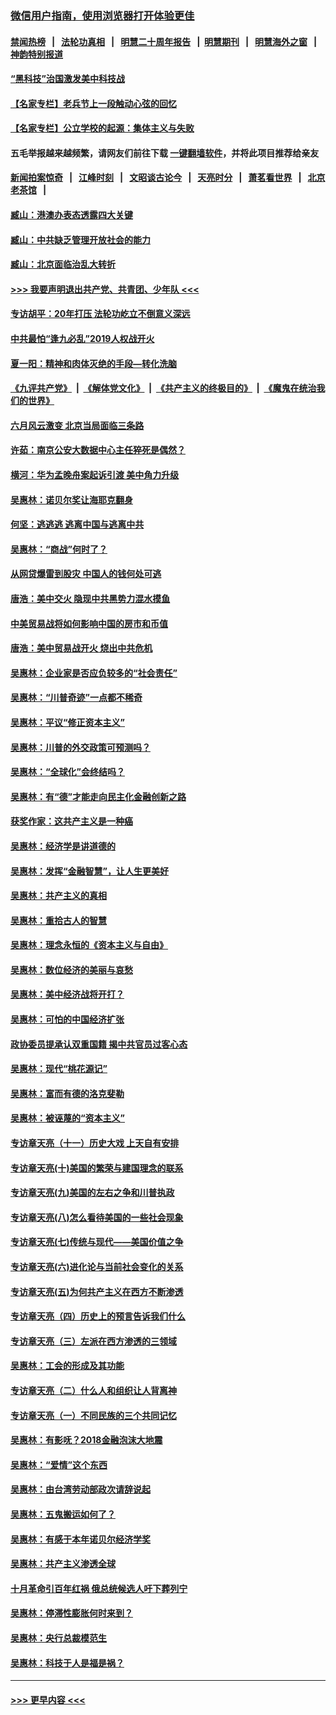 ### [微信用户指南，使用浏览器打开体验更佳](https://github.com/gfw-breaker/banned-news1/blob/master/indexes/wechat-guide.md?t=0)
#### [禁闻热榜](热点新闻.md?t=0)  &nbsp;&nbsp;|&nbsp;&nbsp; [法轮功真相](https://github.com/gfw-breaker/truth/blob/master/README.md?t=0) &nbsp;&nbsp;|&nbsp;&nbsp; [明慧二十周年报告](https://github.com/gfw-breaker/mh-reports/blob/master/README.md?t=0) &nbsp;&nbsp;|&nbsp;&nbsp;[明慧期刊](https://github.com/gfw-breaker/mh-qikan) &nbsp;&nbsp;|&nbsp;&nbsp; [明慧海外之窗](https://github.com/gfw-breaker/mh-news/blob/master/README.md?t=0) &nbsp;&nbsp;|&nbsp;&nbsp; [神韵特别报道](https://github.com/gfw-breaker/mh-news/blob/master/shenyun.md?t=0)
#### [“黑科技”治国激发美中科技战](../pages/nsc423/n11638056.md?t=02031655) 
#### [【名家专栏】老兵节上一段触动心弦的回忆](../pages/nsc423/n11646016.md?t=02031655) 
#### [【名家专栏】公立学校的起源：集体主义与失败](../pages/nsc423/n11601833.md?t=02031655) 
#### 五毛举报越来越频繁，请网友们前往下载 [一键翻墙软件](https://github.com/gfw-breaker/ssr-accounts)，并将此项目推荐给亲友
#### [新闻拍案惊奇](https://github.com/gfw-breaker/banned-news1/blob/master/pages/link4.md) &nbsp;&nbsp;|&nbsp;&nbsp; [江峰时刻](https://github.com/gfw-breaker/banned-news1/blob/master/pages/link4.md) &nbsp;&nbsp;|&nbsp;&nbsp; [文昭谈古论今](https://github.com/gfw-breaker/banned-news1/blob/master/pages/link4.md) &nbsp;&nbsp;|&nbsp;&nbsp; [天亮时分](https://github.com/gfw-breaker/banned-news1/blob/master/pages/link4.md) &nbsp;&nbsp;|&nbsp;&nbsp; [萧茗看世界](https://github.com/gfw-breaker/banned-news1/blob/master/pages/link4.md) &nbsp;&nbsp;|&nbsp;&nbsp; [北京老茶馆](https://github.com/gfw-breaker/banned-news1/blob/master/pages/link4.md) &nbsp;&nbsp;|&nbsp;&nbsp; 
#### [臧山：港澳办表态透露四大关键](../pages/nsc423/n11421628.md?t=02031655) 
#### [臧山：中共缺乏管理开放社会的能力](../pages/nsc423/n11407457.md?t=02031655) 
#### [臧山：北京面临治乱大转折](../pages/nsc423/n11406895.md?t=02031655) 
#### [>>> 我要声明退出共产党、共青团、少年队 <<<](https://github.com/begood0513/goodnews/blob/master/quit/letter.md) 
#### [专访胡平：20年打压 法轮功屹立不倒意义深远](../pages/nsc423/n11398800.md?t=02031655) 
#### [中共最怕“逢九必乱”2019人权战开火](../pages/nsc423/n11385248.md?t=02031655) 
#### [夏一阳：精神和肉体灭绝的手段—转化洗脑](../pages/nsc423/n11368250.md?t=02031655) 
#### [《九评共产党》](https://github.com/begood0513/9ping.md/blob/master/README.md) &nbsp;|&nbsp; [《解体党文化》](../../../../jtdwh.md/blob/master/README.md)  &nbsp;|&nbsp; [《共产主义的终极目的》](../../../../gczydzjmd.md/blob/master/README.md) &nbsp;|&nbsp; [《魔鬼在统治我们的世界》](../../../../mgztzwmdsj.md/blob/master/README.md) 
#### [六月风云激变 北京当局面临三条路](../pages/nsc423/n11313668.md?t=02031655) 
#### [许茹：南京公安大数据中心主任猝死是偶然？](../pages/nsc423/n11064744.md?t=02031655) 
#### [横河：华为孟晚舟案起诉引渡 美中角力升级](../pages/nsc423/n11027230.md?t=02031655) 
#### [吴惠林：诺贝尔奖让海耶克翻身](../pages/nsc423/n10890049.md?t=02031655) 
#### [何坚：逃逃逃 逃离中国与逃离中共](../pages/nsc423/n10592891.md?t=02031655) 
#### [吴惠林：“商战”何时了？](../pages/nsc423/n10573558.md?t=02031655) 
#### [从网贷爆雷到股灾 中国人的钱何处可逃](../pages/nsc423/n10572800.md?t=02031655) 
#### [唐浩：美中交火 隐现中共黑势力混水摸鱼](../pages/nsc423/n10544040.md?t=02031655) 
#### [中美贸易战将如何影响中国的房市和币值](../pages/nsc423/n10543697.md?t=02031655) 
#### [唐浩：美中贸易战开火 烧出中共危机](../pages/nsc423/n10540126.md?t=02031655) 
#### [吴惠林：企业家是否应负较多的“社会责任”](../pages/nsc423/n10535022.md?t=02031655) 
#### [吴惠林：“川普奇迹”一点都不稀奇](../pages/nsc423/n10512808.md?t=02031655) 
#### [吴惠林：平议“修正资本主义”](../pages/nsc423/n10495724.md?t=02031655) 
#### [吴惠林：川普的外交政策可预测吗？](../pages/nsc423/n10462387.md?t=02031655) 
#### [吴惠林：“全球化”会终结吗？](../pages/nsc423/n10452838.md?t=02031655) 
#### [吴惠林：有“德”才能走向民主化金融创新之路](../pages/nsc423/n10432292.md?t=02031655) 
#### [获奖作家：这共产主义是一种癌](../pages/nsc423/n10431541.md?t=02031655) 
#### [吴惠林：经济学是讲道德的](../pages/nsc423/n10398014.md?t=02031655) 
#### [吴惠林：发挥“金融智慧”，让人生更美好](../pages/nsc423/n10375019.md?t=02031655) 
#### [吴惠林：共产主义的真相](../pages/nsc423/n10351394.md?t=02031655) 
#### [吴惠林：重拾古人的智慧](../pages/nsc423/n10337691.md?t=02031655) 
#### [吴惠林：理念永恒的《资本主义与自由》](../pages/nsc423/n10316274.md?t=02031655) 
#### [吴惠林：数位经济的美丽与哀愁](../pages/nsc423/n10292946.md?t=02031655) 
#### [吴惠林：美中经济战将开打？](../pages/nsc423/n10258825.md?t=02031655) 
#### [吴惠林：可怕的中国经济扩张](../pages/nsc423/n10219147.md?t=02031655) 
#### [政协委员提承认双重国籍 揭中共官员过客心态](../pages/nsc423/n10208809.md?t=02031655) 
#### [吴惠林：现代“桃花源记”](../pages/nsc423/n10185234.md?t=02031655) 
#### [吴惠林：富而有德的洛克斐勒](../pages/nsc423/n10142264.md?t=02031655) 
#### [吴惠林：被诬蔑的“资本主义”](../pages/nsc423/n10124816.md?t=02031655) 
#### [专访章天亮（十一）历史大戏 上天自有安排](../pages/nsc423/n10094905.md?t=02031655) 
#### [专访章天亮(十)美国的繁荣与建国理念的联系](../pages/nsc423/n10094899.md?t=02031655) 
#### [专访章天亮(九)美国的左右之争和川普执政](../pages/nsc423/n10094889.md?t=02031655) 
#### [专访章天亮(八)怎么看待美国的一些社会现象](../pages/nsc423/n10094857.md?t=02031655) 
#### [专访章天亮(七)传统与现代——美国价值之争](../pages/nsc423/n10093140.md?t=02031655) 
#### [专访章天亮(六)进化论与当前社会变化的关系](../pages/nsc423/n10092036.md?t=02031655) 
#### [专访章天亮(五)为何共产主义在西方不断渗透](../pages/nsc423/n10083620.md?t=02031655) 
#### [专访章天亮（四）历史上的预言告诉我们什么](../pages/nsc423/n10083606.md?t=02031655) 
#### [专访章天亮（三）左派在西方渗透的三领域](../pages/nsc423/n10081115.md?t=02031655) 
#### [吴惠林：工会的形成及其功能](../pages/nsc423/n10080633.md?t=02031655) 
#### [专访章天亮（二）什么人和组织让人背离神](../pages/nsc423/n10076637.md?t=02031655) 
#### [专访章天亮（一）不同民族的三个共同记忆](../pages/nsc423/n10074188.md?t=02031655) 
#### [吴惠林：有影呒？2018金融泡沫大地震](../pages/nsc423/n10040534.md?t=02031655) 
#### [吴惠林：“爱情”这个东西](../pages/nsc423/n10019423.md?t=02031655) 
#### [吴惠林：由台湾劳动部政次请辞说起](../pages/nsc423/n9979679.md?t=02031655) 
#### [吴惠林：五鬼搬运如何了？](../pages/nsc423/n9925338.md?t=02031655) 
#### [吴惠林：有感于本年诺贝尔经济学奖](../pages/nsc423/n9871883.md?t=02031655) 
#### [吴惠林：共产主义渗透全球](../pages/nsc423/n9812748.md?t=02031655) 
#### [十月革命引百年红祸 俄总统候选人吁下葬列宁](../pages/nsc423/n9810182.md?t=02031655) 
#### [吴惠林：停滞性膨胀何时来到？](../pages/nsc423/n9764136.md?t=02031655) 
#### [吴惠林：央行总裁模范生](../pages/nsc423/n9728134.md?t=02031655) 
#### [吴惠林：科技于人是福是祸？](../pages/nsc423/n9672982.md?t=02031655) 

----
#### [ >>> 更早内容 <<< ](../indexes/nsc423-earlier.md)
